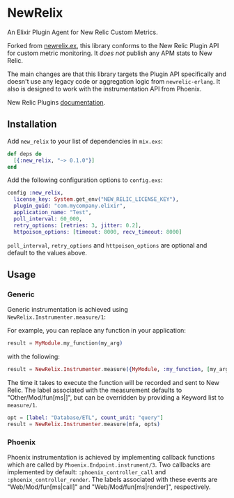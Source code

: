 # NewRelix

An Elixir Plugin Agent for New Relic Custom Metrics.

Forked from [newrelix.ex](https://github.com/romul/newrelic.ex), this library
conforms to the New Relic Plugin API for custom metric monitoring. It *does not*
publish any APM stats to New Relic.

The main changes are that this library targets the Plugin API specifically and
doesn't use any legacy code or aggregation logic from `newrelic-erlang`. It also
is designed to work with the instrumentation API from Phoenix.

New Relic Plugins [documentation](https://docs.newrelic.com/docs/plugins/plugins-new-relic).

## Installation

Add `new_relix` to your list of dependencies in `mix.exs`:

```elixir
def deps do
  [{:new_relix, "~> 0.1.0"}]
end
```

Add the following configuration options to `config.exs`:

```elixir
config :new_relix,
  license_key: System.get_env("NEW_RELIC_LICENSE_KEY"),
  plugin_guid: "com.mycompany.elixir",
  application_name: "Test",
  poll_interval: 60_000,
  retry_options: [retries: 3, jitter: 0.2],
  httpoison_options: [timeout: 8000, recv_timeout: 8000]
```
`poll_interval`, `retry_options` and `httpoison_options` are optional and default to
the values above.

## Usage

### Generic

Generic instrumentation is achieved using `NewRelix.Instrumenter.measure/1`:

For example, you can replace any function in your application:
```elixir
result = MyModule.my_function(my_arg)
```
with the following:
```elixir
result = NewRelix.Instrumenter.measure({MyModule, :my_function, [my_arg]})
```
The time it takes to execute the function will be recorded and sent to New
Relic. The label associated with the measurement defaults to "Other/Mod/fun[ms|]", but can be overridden by providing a Keyword list to
`measure/1`.
```elixir
opt = [label: "Database/ETL", count_unit: "query"]
result = NewRelix.Instrumenter.measure(mfa, opts)
```

### Phoenix

Phoenix instrumentation is achieved by implementing callback functions which are called by `Phoenix.Endpoint.instrument/3`. Two callbacks are implemented by
default: `:phoenix_controller_call` and `:phoenix_controller_render`. The labels
associated with these events are "Web/Mod/fun[ms|call]" and "Web/Mod/fun[ms|render]", respectively.
